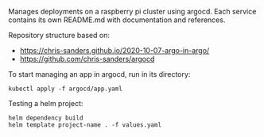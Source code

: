 Manages deployments on a raspberry pi cluster using argocd.
Each service contains its own README.md with documentation and references.

Repository structure based on:
* https://chris-sanders.github.io/2020-10-07-argo-in-argo/
* https://github.com/chris-sanders/argocd

To start managing an app in argocd, run in its directory:
```
kubectl apply -f argocd/app.yaml
```

Testing a helm project:
```
helm dependency build
helm template project-name . -f values.yaml
```
